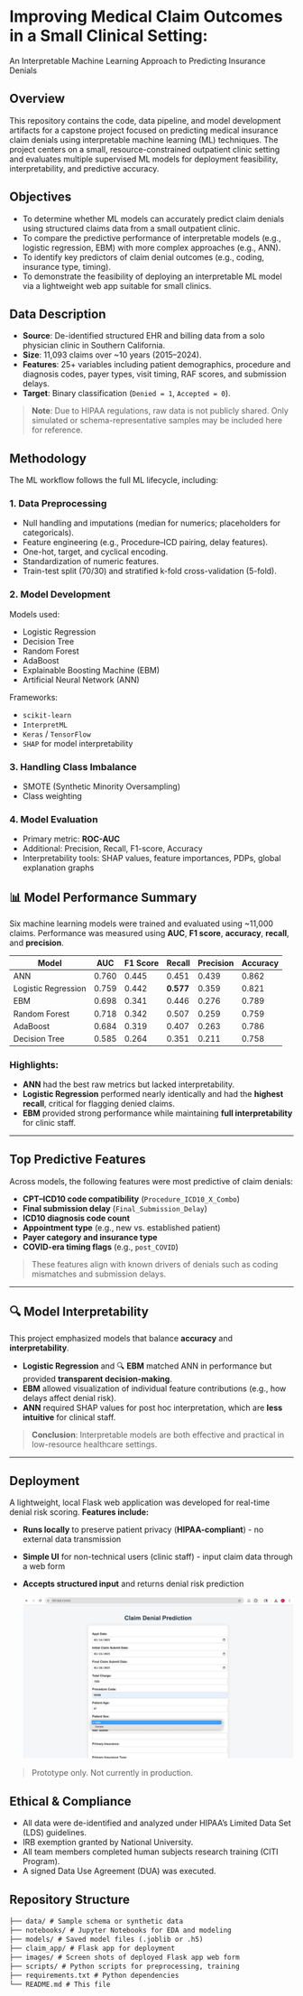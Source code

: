 # Improving Medical Claim Outcomes in a Small Clinical Setting:  

An Interpretable Machine Learning Approach to Predicting Insurance Denials

## Overview

This repository contains the code, data pipeline, and model development artifacts for a capstone project focused on predicting medical insurance claim denials using interpretable machine learning (ML) techniques. The project centers on a small, resource-constrained outpatient clinic setting and evaluates multiple supervised ML models for deployment feasibility, interpretability, and predictive accuracy.

## Objectives

- To determine whether ML models can accurately predict claim denials using structured claims data from a small outpatient clinic.
- To compare the predictive performance of interpretable models (e.g., logistic regression, EBM) with more complex approaches (e.g., ANN).
- To identify key predictors of claim denial outcomes (e.g., coding, insurance type, timing).
- To demonstrate the feasibility of deploying an interpretable ML model via a lightweight web app suitable for small clinics.

## Data Description

- **Source**: De-identified structured EHR and billing data from a solo physician clinic in Southern California.
- **Size**: 11,093 claims over ~10 years (2015–2024).
- **Features**: 25+ variables including patient demographics, procedure and diagnosis codes, payer types, visit timing, RAF scores, and submission delays.
- **Target**: Binary classification (`Denied = 1`, `Accepted = 0`).

> **Note**: Due to HIPAA regulations, raw data is not publicly shared. Only simulated or schema-representative samples may be included here for reference.

## Methodology

The ML workflow follows the full ML lifecycle, including:

### 1. **Data Preprocessing**
- Null handling and imputations (median for numerics; placeholders for categoricals).
- Feature engineering (e.g., Procedure–ICD pairing, delay features).
- One-hot, target, and cyclical encoding.
- Standardization of numeric features.
- Train-test split (70/30) and stratified k-fold cross-validation (5-fold).

### 2. **Model Development**
Models used:
- Logistic Regression
- Decision Tree
- Random Forest
- AdaBoost
- Explainable Boosting Machine (EBM)
- Artificial Neural Network (ANN)

Frameworks:
- `scikit-learn`
- `InterpretML`
- `Keras` / `TensorFlow`
- `SHAP` for model interpretability

### 3. **Handling Class Imbalance**
- SMOTE (Synthetic Minority Oversampling)
- Class weighting

### 4. **Model Evaluation**
- Primary metric: **ROC-AUC**
- Additional: Precision, Recall, F1-score, Accuracy
- Interpretability tools: SHAP values, feature importances, PDPs, global explanation graphs


## 📊 Model Performance Summary

Six machine learning models were trained and evaluated using ~11,000 claims. Performance was measured using **AUC**, **F1 score**, **accuracy**, **recall**, and **precision**.

| Model                  | AUC   | F1 Score | Recall | Precision | Accuracy |
|------------------------|-------|----------|--------|-----------|----------|
| ANN                 | 0.760 | 0.445    | 0.451  | 0.439     | 0.862    |
| Logistic Regression | 0.759 | 0.442    | **0.577**  | 0.359     | 0.821    |
| EBM                 | 0.698 | 0.341    | 0.446  | 0.276     | 0.789    |
| Random Forest       | 0.718 | 0.342    | 0.507  | 0.259     | 0.759    |
| AdaBoost            | 0.684 | 0.319    | 0.407  | 0.263     | 0.786    |
| Decision Tree       | 0.585 | 0.264    | 0.351  | 0.211     | 0.758    |

### Highlights:

- **ANN** had the best raw metrics but lacked interpretability.
- **Logistic Regression** performed nearly identically and had the **highest recall**, critical for flagging denied claims.
- **EBM** provided strong performance while maintaining **full interpretability** for clinic staff.

---

## Top Predictive Features

Across models, the following features were most predictive of claim denials:

- **CPT–ICD10 code compatibility** (`Procedure_ICD10_X_Combo`)
- **Final submission delay** (`Final_Submission_Delay`)
- **ICD10 diagnosis code count**
- **Appointment type** (e.g., new vs. established patient)
- **Payer category and insurance type**
- **COVID-era timing flags** (e.g., `post_COVID`)

> These features align with known drivers of denials such as coding mismatches and submission delays.

---

## 🔍 Model Interpretability

This project emphasized models that balance **accuracy** and **interpretability**.

- **Logistic Regression** and 🔍 **EBM** matched ANN in performance but provided **transparent decision-making**.
- **EBM** allowed visualization of individual feature contributions (e.g., how delays affect denial risk).
- **ANN** required SHAP values for post hoc interpretation, which are **less intuitive** for clinical staff.

> **Conclusion**: Interpretable models are both effective and practical in low-resource healthcare settings.

---

## Deployment

A lightweight, local Flask web application was developed for real-time denial risk scoring. **Features include:**

- **Runs locally** to preserve patient privacy (**HIPAA-compliant**) - no external data transmission
- **Simple UI** for non-technical users (clinic staff) - input claim data through a web form
- **Accepts structured input** and returns denial risk prediction

  ![App Screenshot](images/claim_app_header2.png)

>  Prototype only. Not currently in production.


## Ethical & Compliance

- All data were de-identified and analyzed under HIPAA’s Limited Data Set (LDS) guidelines.
- IRB exemption granted by National University.
- All team members completed human subjects research training (CITI Program).
- A signed Data Use Agreement (DUA) was executed.

## Repository Structure

```
├── data/ # Sample schema or synthetic data
├── notebooks/ # Jupyter Notebooks for EDA and modeling
├── models/ # Saved model files (.joblib or .h5)
├── claim_app/ # Flask app for deployment
├── images/ # Screen shots of deployed Flask app web form
├── scripts/ # Python scripts for preprocessing, training
├── requirements.txt # Python dependencies
└── README.md # This file
``` 
